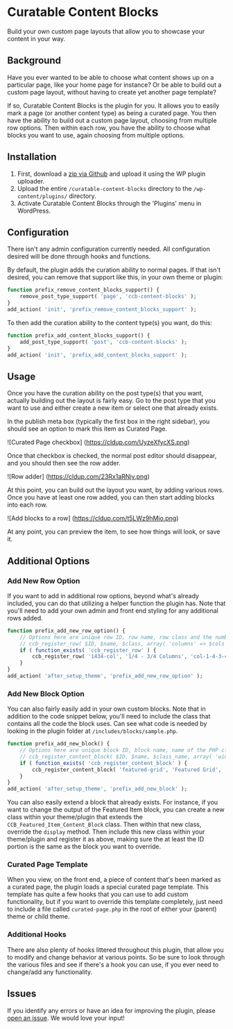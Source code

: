 Curatable Content Blocks
=============

Build your own custom page layouts that allow you to showcase your content in your way.

## Background

Have you ever wanted to be able to choose what content shows up on a particular page, like your home page for instance? Or be able to build out a custom page layout, without having to create yet another page template?

If so, Curatable Content Blocks is the plugin for you. It allows you to easily mark a page (or another content type) as being a curated page. You then have the ability to build out a custom page layout, choosing from multiple row options. Then within each row, you have the ability to choose what blocks you want to use, again choosing from multiple options.

## Installation

1. First, download a [zip via Github](https://github.com/dkotter/curatable-content-blocks/archive/master.zip) and upload it using the WP plugin uploader.
2. Upload the entire `/curatable-content-blocks` directory to the `/wp-content/plugins/` directory. 
3. Activate Curatable Content Blocks through the 'Plugins' menu in WordPress.

## Configuration

There isn't any admin configuration currently needed. All configuration desired will be done through hooks and functions.

By default, the plugin adds the curation ability to normal pages. If that isn't desired, you can remove that support like this, in your own theme or plugin:

```php
function prefix_remove_content_blocks_support() {
	remove_post_type_support( 'page', 'ccb-content-blocks' );
}
add_action( 'init', 'prefix_remove_content_blocks_support' );
```

To then add the curation ability to the content type(s) you want, do this:

```php
function prefix_add_content_blocks_support() {
	add_post_type_support( 'post', 'ccb-content-blocks' );
}
add_action( 'init', 'prefix_add_content_blocks_support' );
```
	
## Usage

Once you have the curation ability on the post type(s) that you want, actually building out the layout is fairly easy. Go to the post type that you want to use and either create a new item or select one that already exists.

In the publish meta box (typically the first box in the right sidebar), you should see an option to mark this item as Curated Page.

![Curated Page checkbox]
(https://cldup.com/UyzeXfycXS.png)

Once that checkbox is checked, the normal post editor should disappear, and you should then see the row adder.

![Row adder]
(https://cldup.com/23Rx1aRNjv.png)

At this point, you can build out the layout you want, by adding various rows. Once you have at least one row added, you can then start adding blocks into each row.

![Add blocks to a row]
(https://cldup.com/t5LWz9hMio.png)

At any point, you can preview the item, to see how things will look, or save it.

## Additional Options

### Add New Row Option

If you want to add in additional row options, beyond what's already included, you can do that utilizing a helper function the plugin has. Note that you'll need to add your own admin and front end styling for any additional rows added.

```php
function prefix_add_new_row_option() {
	// Options here are unique row ID, row name, row class and the number of columns row has.
	// ccb_register_row( $ID, $name, $class, array( 'columns' => $cols ) );
	if ( function_exists( 'ccb_register_row' ) {
		ccb_register_row( '1434-col', '1/4 - 3/4 Columns', 'col-1-4-3-4', array( 'columns' => 2 ) );
	}
}
add_action( 'after_setup_theme', 'prefix_add_new_row_option' );
```

### Add New Block Option

You can also fairly easily add in your own custom blocks. Note that in addition to the code snippet below, you'll need to include the class that contains all the code the block uses. Can see what code is needed by looking in the plugin folder at `/includes/blocks/sample.php`.

```php
function prefix_add_new_block() {
	// Options here are unique block ID, block name, name of the PHP class block uses and optionally if you want to create a widget out of this block.
	// ccb_register_content_block( $ID, $name, $class_name, array( 'widget' => true ) );
	if ( function_exists( 'ccb_register_content_block' ) {
		ccb_register_content_block( 'featured-grid', 'Featured Grid', 'Prefix_Featured_Grid_Content_Block', array( 'widget' => true ) );
	}
}
add_action( 'after_setup_theme', 'prefix_add_new_block' );
```
	
You can also easily extend a block that already exists. For instance, if you want to change the output of the Featured Item block, you can create a new class within your theme/plugin that extends the `CCB_Featured_Item_Content_Block` class. Then within that new class, override the `display` method. Then include this new class within your theme/plugin and register it as above, making sure the at least the ID portion is the same as the block you want to override.

### Curated Page Template

When you view, on the front end, a piece of content that's been marked as a curated page, the plugin loads a special curated page template. This template has quite a few hooks that you can use to add custom functionality, but if you want to override this template completely, just need to include a file called `curated-page.php` in the root of either your (parent) theme or child theme.

### Additional Hooks

There are also plenty of hooks littered throughout this plugin, that allow you to modify and change behavior at various points. So be sure to look through the various files and see if there's a hook you can use, if you ever need to change/add any functionality.

## Issues

If you identify any errors or have an idea for improving the plugin, please [open an issue](https://github.com/dkotter/curatable-content-blocks/issues?state=open). We would love your input!